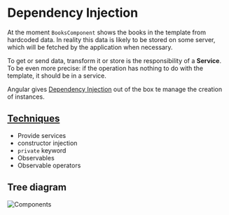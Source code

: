 # Dependency Injection

At the moment `BooksComponent` shows the books in the template from hardcoded data. 
In reality this data is likely to be stored on some server, which will be fetched by the application when necessary.

To get or send data, transform it or store is the responsibility of a **Service**.
To be even more precise: if the operation has nothing to do with the template, it should be in a service.

Angular gives [Dependency Injection](https://angular.io/guide/dependency-injection) out of the box te manage the creation of instances.

## [Techniques](https://angular.io/guide/dependency-injection)
* Provide services
* constructor injection
* `private` keyword
* Observables
* Observable operators

## Tree diagram
![Components](/images/4.png)
